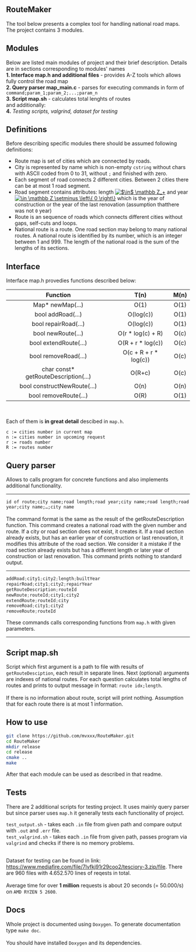 ## RouteMaker
The tool below presents a complex tool for handling national road maps. The project contains 3 modules.

## Modules
Below are listed main modules of project and their brief description. Details are in sections corresponding to modules' names<br>
**1. Interface map.h and additional files** - provides A-Z tools which allows fully control the road map<br>
**2. Query parser map_main.c** - parses for executing commands in form of `command;param_1;param_2;...;param_n`<br>
**3. Script map.sh** - calculates total lenghts of routes <br>
and additionally:<br>
**4.** *Testing scripts, valgrind, dataset for testing*

## Definitions
Before describing specific modules there should be assumed following definitions:
- Route map is set of cities which are connected by roads.
- City is represented by name which is non-empty `cstring` without chars with ASCII coded from 0 to 31, without `;` and finished with zero.
- Each segment of road connects 2 different cities. Between 2 cities there can be at most 1 road segment. 
- Road segment contains attributes: length <a href="https://www.codecogs.com/eqnedit.php?latex=$\in$&space;\mathbb&space;Z_&plus;" target="_blank"><img src="https://latex.codecogs.com/gif.latex?$\in$&space;\mathbb&space;Z_&plus;" title="$\in$ \mathbb Z_+" /></a> and year <a href="https://www.codecogs.com/eqnedit.php?latex=\in&space;\mathbb&space;Z&space;\setminus&space;\left\{&space;0&space;\right\}" target="_blank"><img src="https://latex.codecogs.com/gif.latex?\in&space;\mathbb&space;Z&space;\setminus&space;\left\{&space;0&space;\right\}" title="\in \mathbb Z \setminus \left\{ 0 \right\}" /></a> which is the year of construction or the year of the last renovation (assumption thatthere  was not `0` year)
- Route is an sequence of roads which connects different cities without gaps, self-cuts and loops.
- National route is a route. One road section may belong to many national routes. A national route is identified by its number, which is an integer between 1 and 999. The length of the national road is the sum of the lengths of its sections.

## Interface
Interface map.h provedies functions described below:<br>

| Function | T(n) | M(n) |
|     :---:      |     :---:      |     :---:      |
| Map* newMap(...)   |  O(1)  |  O(1)   |
| bool addRoad(...)   |  O(log(c))   |  O(1)   |
| bool repairRoad(...)   |  O(log(c))   |  O(1)   |
| bool newRoute(...)  |  O(r * log(c) + R)   |  O(c)   |
| bool extendRoute(...)  |  O(R + r * log(c))   |  O(c)   |
| bool removeRoad(...)   |  O(c + R + r * log(c))   |  O(c)   |
| char const* getRouteDescription(...)   |  O(R+c)   |  O(c)   |
| bool constructNewRoute(...) |  O(n)   |  O(n)  |
| bool removeRoute(...)   |  O(R)   |  O(1)   |

<br>

Each of them is **in great detail** descibed in `map.h`.

```
c := cities number in current map
n := cities number in upcoming request
r := roads number
R := routes number
```

## Query parser
Allows to calls program for concrete functions and also implements additional functionality.

---

`id of route;city name;road length;road year;city name;road length;road year;city name;…;city name` <br> <br>
The command format is the same as the result of the getRouteDescription function. This command creates a national road with the given number and route. If a city or road section does not exist, it creates it. If a road section already exists, but has an earlier year of construction or last renovation, it modifies this attribute of the road section. We consider it a mistake if the road section already exists but has a different length or later year of construction or last renovation. This command prints nothing to standard output.

---

```c
addRoad;city1;city2;length;builtYear
repairRoad;city1;city2;repairYear
getRouteDescription;routeId
newRoute;routeId;city1;city2
extendRoute;routeId;city
removeRoad;city1;city2
removeRoute;routeId
```
These commands calls corresponding functions from `map.h` with given parameters.

---

## Script map.sh
Script which first argument is a path to file with results of `getRouteDesciption`, each result in separate lines. Next (optional) arguments are indexes of national routes. For each question calculates total lengths of routes and prints to output message in format:
`route idx;length`. <br> <br>
If there is no information about route, script will print nothing. Assumption that for each route there is at most 1 information.

## How to use
```bash
git clone https://github.com/mvxxx/RouteMaker.git
cd RouteMaker
mkdir release
cd release
cmake ..
make
```
After that each module can be used as described in that readme.
## Tests
There are 2 additional scripts for testing project. It uses mainly query parser but since parser uses `map.h` it generally tests each functionality of project. <br>

`test_output.sh` - takes each `.in` file from given path and compare output with `.out` and `.err` file. <br>
`test_valgrind.sh` - takes each `.in` file from given path, passes program via `valgrind` and checks if there is no memory problems. <br><br>

Dataset for testing can be found in link: https://www.mediafire.com/file/7lvfkj91r29coo2/tesciory-3.zip/file. 
There are 960 files with 4.652.570 lines of reqests in total.
<br><br>
Average time for over **1 million** requests is about 20 seconds (= 50.000/s) on `AMD RYZEN 5 2600`.
## Docs
Whole project is documented using `Doxygen`. To generate documentation type `make doc`. <br><br>You should have installed `Doxygen` and its dependencies. 


